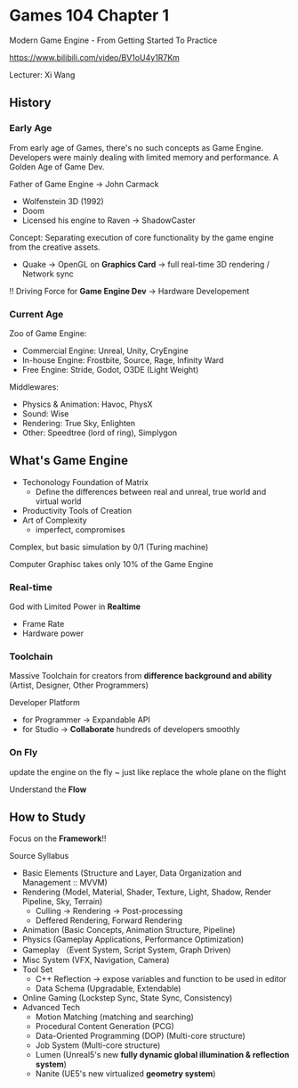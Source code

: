 # Games 104 Chapter 1

Modern Game Engine - From Getting Started To Practice

https://www.bilibili.com/video/BV1oU4y1R7Km

Lecturer: Xi Wang

## History

### Early Age

From early age of Games, there's no such concepts as Game Engine. Developers were mainly dealing with limited memory and performance. A Golden Age of Game Dev.

Father of Game Engine -> John Carmack 

- Wolfenstein 3D (1992)
- Doom
- Licensed his engine to Raven -> ShadowCaster

Concept: Separating execution of core functionality by the game engine from the creative assets.

- Quake -> OpenGL on **Graphics Card** -> full real-time 3D rendering / Network sync

!! Driving Force for **Game Engine Dev** -> Hardware Developement

### Current Age

Zoo of Game Engine:

- Commercial Engine: Unreal, Unity, CryEngine
- In-house Engine: Frostbite, Source, Rage, Infinity Ward
- Free Engine: Stride, Godot, O3DE (Light Weight)

Middlewares:

- Physics & Animation: Havoc, PhysX
- Sound: Wise
- Rendering: True Sky, Enlighten
- Other: Speedtree (lord of ring), Simplygon

## What's Game Engine

- Techonology Foundation of Matrix
  - Define the differences between real and unreal, true world and virtual world
- Productivity Tools of Creation
- Art of Complexity
  - imperfect, compromises



Complex, but basic simulation by 0/1 (Turing machine)

Computer Graphisc takes only 10% of the Game Engine

### Real-time

God with Limited Power in **Realtime**

- Frame Rate
- Hardware power

### Toolchain

Massive Toolchain for creators from **difference background and ability** (Artist, Designer, Other Programmers)

Developer Platform

- for Programmer -> Expandable API
- for Studio -> **Collaborate** hundreds of developers smoothly

### On Fly

update the engine on the fly ~ just like replace the whole plane on the flight

Understand the **Flow**

## How to Study

Focus on the **Framework**!!



Source Syllabus

- Basic Elements (Structure and Layer, Data Organization and Management :: MVVM)
- Rendering (Model, Material, Shader, Texture, Light, Shadow, Render Pipeline, Sky, Terrain)
  - Culling -> Rendering -> Post-processing
  - Deffered Rendering, Forward Rendering
- Animation (Basic Concepts, Animation Structure, Pipeline)
- Physics (Gameplay Applications, Performance Optimization)
- Gameplay （Event System, Script System, Graph Driven)
- Misc System (VFX, Navigation, Camera)
- Tool Set 
  - C++ Reflection -> expose variables and function to be used in editor
  - Data Schema (Upgradable, Extendable)
- Online Gaming (Lockstep Sync, State Sync, Consistency)
- Advanced Tech
  - Motion Matching (matching and searching)
  - Procedural Content Generation (PCG)
  - Data-Oriented Programming (DOP) (Multi-core structure)
  - Job System (Multi-core structure)
  - Lumen (Unreal5's new **fully dynamic global illumination & reflection system**)
  - Nanite (UE5's new virtualized **geometry system**)

